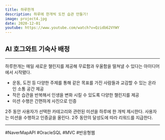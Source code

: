 ```yaml
---
title: 하루한개
description: 하루에 한개씩 도전 습관 만들기!
image: project4.jpg
date: 2020-12-01
youtube: https://www.youtube.com/watch?v=Qzidb62VYWY
---
```


## AI 호그와트 기숙사 배정

---

하루한개는 매일 새로운 챌린지를 제공해 무료함과 우울함을 떨쳐낼 수 있다는 아이디어에서 시작됐다.

- 운동, 도전 등 다양한 주제를 통해 같은 목표를 가진 사람들과 교감할 수 있는 온라인 소통 공간 제공
- 작은 습관을 반복해서 인생을 변화 시킬 수 있도록 다양한 챌린지를 제공
- 미션 수행은 간편하게 사진으로 인증

2주 동안 사용자가 선택한 카테고리와 관련된 미션을 하루에 한 개씩 제시한다.
사용자는 미션을 수행하고 인증글을 올린다.
2주 동안의 달성도에 따라 리워드를 지급한다.

---

<div class="hyde tags skills">
    <a class="hyde tag">#NaverMapAPI</a>
    <a class="hyde tag">#OracleSQL</a>
    <a class="hyde tag">#MVC</a>
    <a class="hyde tag">#반응형웹</a>
</div>
